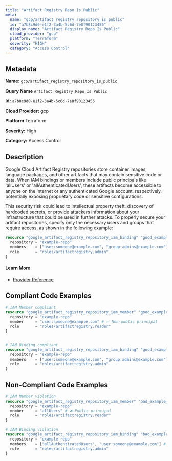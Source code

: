 ```yaml
---
title: "Artifact Registry Repo Is Public"
meta:
  name: "gcp/artifact_registry_repository_is_public"
  id: "a7b8c9d0-e1f2-3a4b-5c6d-7e8f90123456"
  display_name: "Artifact Registry Repo Is Public"
  cloud_provider: "gcp"
  platform: "Terraform"
  severity: "HIGH"
  category: "Access Control"
---
```

## Metadata

**Name:** `gcp/artifact_registry_repository_is_public`

**Query Name** `Artifact Registry Repo Is Public`

**Id:** `a7b8c9d0-e1f2-3a4b-5c6d-7e8f90123456`

**Cloud Provider:** gcp

**Platform** Terraform

**Severity:** High

**Category:** Access Control

## Description
Google Cloud Artifact Registry repositories store container images, language packages, and other artifacts that may contain sensitive code or data. When IAM bindings or members include public principals like 'allUsers' or 'allAuthenticatedUsers', these artifacts become accessible to anyone on the internet or any authenticated Google account, respectively, potentially exposing proprietary code or sensitive configurations.

This security risk could lead to intellectual property theft, discovery of hardcoded secrets, or provide attackers information about your infrastructure that could be used in further attacks. To properly secure your artifact repositories, specify only the necessary users and groups that require access, as shown in the following example:

```terraform
resource "google_artifact_registry_repository_iam_binding" "good_example_binding" {
  repository = "example-repo"
  members    = ["user:someone@example.com", "group:admins@example.com"]
  role       = "roles/artifactregistry.admin"
}
```

#### Learn More

 - [Provider Reference](https://registry.terraform.io/providers/hashicorp/google/latest/docs/resources/artifact_registry_repository_iam_member)


## Compliant Code Examples
```terraform
# IAM Member compliant
resource "google_artifact_registry_repository_iam_member" "good_example_member" {
  repository = "example-repo"
  member     = "user:someone@example.com" # ✅ Non-public principal
  role       = "roles/artifactregistry.reader"
}

```

```terraform

# IAM Binding compliant
resource "google_artifact_registry_repository_iam_binding" "good_example_binding" {
  repository = "example-repo"
  members    = ["user:someone@example.com", "group:admins@example.com"] # ✅ No public principals
  role       = "roles/artifactregistry.admin"
}

```
## Non-Compliant Code Examples
```terraform
# IAM Member violation
resource "google_artifact_registry_repository_iam_member" "bad_example_member" {
  repository = "example-repo"
  member     = "allUsers" # ❌ Public principal
  role       = "roles/artifactregistry.reader"
}

# IAM Binding violation
resource "google_artifact_registry_repository_iam_binding" "bad_example_binding" {
  repository = "example-repo"
  members    = ["allAuthenticatedUsers", "user:someone@example.com"] # ❌ Contains public principal
  role       = "roles/artifactregistry.admin"
}

```